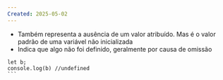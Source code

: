 ```yaml
---
Created: 2025-05-02
---
```

- Também representa a ausência de um valor atribuído. Mas é o valor padrão de uma variável não inicializada 
- Indica que algo não foi definido, geralmente por causa de omissão 

````
let b;
console.log(b) //undefined
```